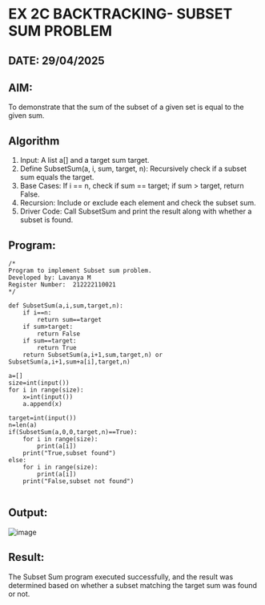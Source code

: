 # EX 2C BACKTRACKING- SUBSET SUM PROBLEM
## DATE: 29/04/2025
## AIM:
To demonstrate that the sum of the subset of a given set is equal to the given sum.


## Algorithm
1. Input: A list a[] and a target sum target.
2. Define SubsetSum(a, i, sum, target, n): Recursively check if a subset sum equals the target.
3. Base Cases: If i == n, check if sum == target; if sum > target, return False.
4. Recursion: Include or exclude each element and check the subset sum. 
5. Driver Code: Call SubsetSum and print the result along with whether a subset is found.

## Program:
```
/*
Program to implement Subset sum problem.
Developed by: Lavanya M
Register Number:  212222110021
*/

def SubsetSum(a,i,sum,target,n):
    if i==n:
        return sum==target
    if sum>target:
        return False
    if sum==target:
        return True
    return SubsetSum(a,i+1,sum,target,n) or SubsetSum(a,i+1,sum+a[i],target,n)

a=[]
size=int(input())
for i in range(size):
    x=int(input())
    a.append(x)

target=int(input())
n=len(a)
if(SubsetSum(a,0,0,target,n)==True):
    for i in range(size):
        print(a[i])
    print("True,subset found")
else:
    for i in range(size):
        print(a[i])
    print("False,subset not found")


```

## Output:

![image](https://github.com/user-attachments/assets/5caa026d-3eb3-441e-8a24-a95d1c4792b3)


## Result:
The Subset Sum program executed successfully, and the result was determined based on whether a subset matching the target sum was found or not.
